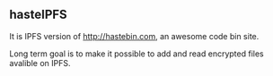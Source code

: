## hasteIPFS

It is IPFS version of http://hastebin.com, an awesome code bin site.


Long term goal is to make it possible to add and read encrypted files avalible on IPFS.